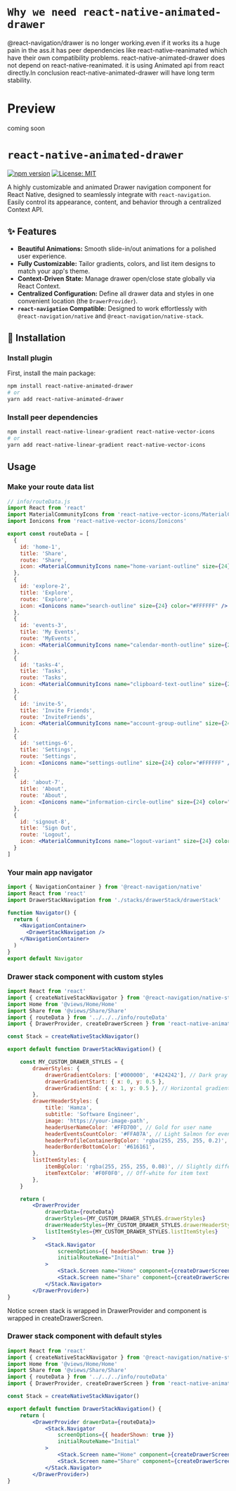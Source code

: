 
# `Why we need react-native-animated-drawer`

 @react-navigation/drawer is no longer working.even if it works its a huge pain in the ass.it has peer dependencies like react-native-reanimated which have their own compatibility problems.
 react-native-animated-drawer does not depend on react-native-reanimated. it is using Animated api from react directly.In conclusion react-native-animated-drawer will have long term stability.


# Preview
coming soon
# `react-native-animated-drawer`

[![npm version](https://badge.fury.io/js/react-native-animated-drawer.svg)](https://www.npmjs.com/package/react-native-animated-drawer)
[![License: MIT](https://img.shields.io/badge/License-MIT-yellow.svg)](https://opensource.org/licenses/MIT)

A highly customizable and animated Drawer navigation component for React Native, designed to seamlessly integrate with `react-navigation`. Easily control its appearance, content, and behavior through a centralized Context API.

## ✨ Features

* **Beautiful Animations:** Smooth slide-in/out animations for a polished user experience.
* **Fully Customizable:** Tailor gradients, colors, and list item designs to match your app's theme.
* **Context-Driven State:** Manage drawer open/close state globally via React Context.
* **Centralized Configuration:** Define all drawer data and styles in one convenient location (the `DrawerProvider`).
* **`react-navigation` Compatible:** Designed to work effortlessly with `@react-navigation/native` and `@react-navigation/native-stack`.


## 🚀 Installation
 ### Install plugin

First, install the main package:

```bash
npm install react-native-animated-drawer
# or
yarn add react-native-animated-drawer
```

 ### Install peer dependencies

```bash
npm install react-native-linear-gradient react-native-vector-icons
# or
yarn add react-native-linear-gradient react-native-vector-icons
```

## Usage

### Make your route data list
```jsx
// info/routeData.js
import React from 'react'
import MaterialCommunityIcons from 'react-native-vector-icons/MaterialCommunityIcons'
import Ionicons from 'react-native-vector-icons/Ionicons'

export const routeData = [
  {
    id: 'home-1',
    title: 'Share',
    route: 'Share',
    icon: <MaterialCommunityIcons name="home-variant-outline" size={24} color="#FFFFFF" /> // White icon for dark gradient
  },
  {
    id: 'explore-2',
    title: 'Explore',
    route: 'Explore',
    icon: <Ionicons name="search-outline" size={24} color="#FFFFFF" />
  },
  {
    id: 'events-3',
    title: 'My Events',
    route: 'MyEvents',
    icon: <MaterialCommunityIcons name="calendar-month-outline" size={24} color="#FFFFFF" />
  },
  {
    id: 'tasks-4',
    title: 'Tasks',
    route: 'Tasks',
    icon: <MaterialCommunityIcons name="clipboard-text-outline" size={24} color="#FFFFFF" />
  },
  {
    id: 'invite-5',
    title: 'Invite Friends',
    route: 'InviteFriends',
    icon: <MaterialCommunityIcons name="account-group-outline" size={24} color="#FFFFFF" />
  },
  {
    id: 'settings-6',
    title: 'Settings',
    route: 'Settings',
    icon: <Ionicons name="settings-outline" size={24} color="#FFFFFF" />
  },
  {
    id: 'about-7',
    title: 'About',
    route: 'About',
    icon: <Ionicons name="information-circle-outline" size={24} color="#FFFFFF" />
  },
  {
    id: 'signout-8',
    title: 'Sign Out',
    route: 'Logout',
    icon: <MaterialCommunityIcons name="logout-variant" size={24} color="#FFFFFF" />
  }
]
```


### Your main app navigator
```jsx
import { NavigationContainer } from '@react-navigation/native'
import React from 'react'
import DrawerStackNavigation from './stacks/drawerStack/drawerStack'

function Navigator() {
  return (
    <NavigationContainer>
      <DrawerStackNavigation />
    </NavigationContainer>
  )
}
export default Navigator
```


### Drawer stack component with custom styles

```jsx
import React from 'react'
import { createNativeStackNavigator } from '@react-navigation/native-stack'
import Home from '@views/Home/Home'
import Share from '@views/Share/Share'
import { routeData } from '../../../info/routeData'
import { DrawerProvider, createDrawerScreen } from 'react-native-animated-drawer'

const Stack = createNativeStackNavigator()

export default function DrawerStackNavigation() {

    const MY_CUSTOM_DRAWER_STYLES = {
        drawerStyles: {
            drawerGradientColors: ['#000000', '#424242'], // Dark gray gradient
            drawerGradientStart: { x: 0, y: 0.5 },
            drawerGradientEnd: { x: 1, y: 0.5 }, // Horizontal gradient
        },
        drawerHeaderStyles: {
            title: 'Hamza',
            subtitle: 'Software Engineer',
            image: 'https://your-image-path',
            headerUserNameColor: '#FFD700', // Gold for user name
            headerEventsCountColor: '#FFA07A', // Light Salmon for events count
            headerProfileContainerBgColor: 'rgba(255, 255, 255, 0.2)',
            headerBorderBottomColor: '#616161',
        },
        listItemStyles: {
            itemBgColor: 'rgba(255, 255, 255, 0.08)', // Slightly different item background transparency
            itemTextColor: '#F0F0F0', // Off-white for item text
        },
    }

    return (
        <DrawerProvider
            drawerData={routeData}
            drawerStyles={MY_CUSTOM_DRAWER_STYLES.drawerStyles}
            drawerHeaderStyles={MY_CUSTOM_DRAWER_STYLES.drawerHeaderStyles}
            listItemStyles={MY_CUSTOM_DRAWER_STYLES.listItemStyles}
        >
            <Stack.Navigator
                screenOptions={{ headerShown: true }}
                initialRouteName="Initial"
            >
                <Stack.Screen name="Home" component={createDrawerScreen(Home)} />
                <Stack.Screen name="Share" component={createDrawerScreen(Share)} />
            </Stack.Navigator>
        </DrawerProvider>)
}

```
Notice screen stack is wrapped in DrawerProvider and component is wrapped in createDrawerScreen.


### Drawer stack component with default styles

```jsx
import React from 'react'
import { createNativeStackNavigator } from '@react-navigation/native-stack'
import Home from '@views/Home/Home'
import Share from '@views/Share/Share'
import { routeData } from '../../../info/routeData'
import { DrawerProvider, createDrawerScreen } from 'react-native-animated-drawer'

const Stack = createNativeStackNavigator()

export default function DrawerStackNavigation() {
    return (
        <DrawerProvider drawerData={routeData}>
            <Stack.Navigator
                screenOptions={{ headerShown: true }}
                initialRouteName="Initial"
            >
                <Stack.Screen name="Home" component={createDrawerScreen(Home)} />
                <Stack.Screen name="Share" component={createDrawerScreen(Share)} />
            </Stack.Navigator>
        </DrawerProvider>)
}
```



